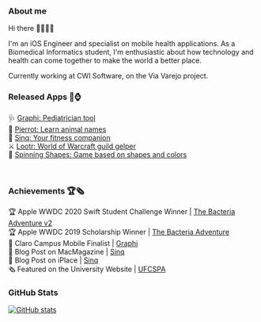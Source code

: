 ### About me 
Hi there 👋🏽🇧🇷

I'm an iOS Engineer and specialist on mobile health applications. As a Biomedical Informatics student, I'm enthusiastic about how technology and health can come together to make the world a better place.

Currently working at CWI Software, on the Via Varejo project.


### Released Apps 📱⌚️
🩺 [Graphi: Pediatrician tool](https://apps.apple.com/br/app/graphi/id1463434493)<br>
🦜 [Pierrot: Learn animal names](https://apps.apple.com/br/app/pierrot-learn-animal-names/id1519122608)<br>
🦖 [Sinq: Your fitness companion](https://apps.apple.com/br/app/sinq-your-fitness-companion/id1523343191?l=en)<br>
⚔️ [Lootr: World of Warcraft guild gelper](https://apps.apple.com/us/app/lootr/id1484236646)<br>
🔶 [Spinning Shapes: Game based on shapes and colors](https://apps.apple.com/br/app/spinning-shapes/id1475284364)

<br>

### Achievements 🏆🗞
🏆 Apple WWDC 2020 Swift Student Challenge Winner | [The Bacteria Adventure v2](https://github.com/rodrigowoulddo/WWDC-2020-Playground) <br>
🏆 Apple WWDC 2019 Scholarship Winner | [The Bacteria Adventure](https://github.com/rodrigowoulddo/WWDC-2019-Playground) <br>
🏅 Claro Campus Mobile Finalist | [Graphi](https://poatek.com/2020/03/18/my-experience-at-campus-mobile-2020/) <br>
📰 Blog Post on MacMagazine | [Sinq](https://macmagazine.uol.com.br/post/2020/10/07/crie-metas-e-ganhe-recompensas-se-exercitando-com-o-sinq/) <br>
📰 Blog Post on iPlace | [Sinq](https://somos.lojaiplace.com.br/2020/11/28/exercicios-fisicos-supere-metas-e-ganhe-recompensas-no-sinq/) <br>
🗞 Featured on the University Website | [UFCSPA](https://www.ufcspa.edu.br/noticias/noticias-para-docentes-e-taes/34-meu-perfil/imprensa/noticias/1049-estudante-da-ufcspa-e-premiado-em-concurso-da-apple)

### GitHub Stats
[![GitHub stats](https://github-readme-stats.vercel.app/api?username=rodrigowoulddo)]()

